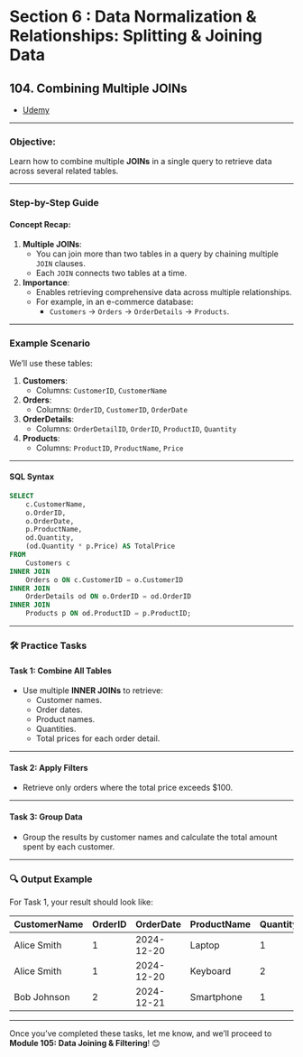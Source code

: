 # Section 6 : Data Normalization & Relationships: Splitting & Joining Data

## **104. Combining Multiple JOINs**

- [Udemy](https://www.udemy.com/course/sql-the-complete-developers-guide-mysql-postgresql/learn/lecture/28877122#overview)

---

### **Objective**:

Learn how to combine multiple **JOINs** in a single query to retrieve data across several related tables.

---

### **Step-by-Step Guide**

#### **Concept Recap**:

1. **Multiple JOINs**:
   - You can join more than two tables in a query by chaining multiple `JOIN` clauses.
   - Each `JOIN` connects two tables at a time.
2. **Importance**:
   - Enables retrieving comprehensive data across multiple relationships.
   - For example, in an e-commerce database:
     - `Customers` → `Orders` → `OrderDetails` → `Products`.

---

### **Example Scenario**

We’ll use these tables:

1. **Customers**:
   - Columns: `CustomerID`, `CustomerName`
2. **Orders**:
   - Columns: `OrderID`, `CustomerID`, `OrderDate`
3. **OrderDetails**:
   - Columns: `OrderDetailID`, `OrderID`, `ProductID`, `Quantity`
4. **Products**:
   - Columns: `ProductID`, `ProductName`, `Price`

---

#### **SQL Syntax**

```sql
SELECT
    c.CustomerName,
    o.OrderID,
    o.OrderDate,
    p.ProductName,
    od.Quantity,
    (od.Quantity * p.Price) AS TotalPrice
FROM
    Customers c
INNER JOIN
    Orders o ON c.CustomerID = o.CustomerID
INNER JOIN
    OrderDetails od ON o.OrderID = od.OrderID
INNER JOIN
    Products p ON od.ProductID = p.ProductID;
```

---

### 🛠️ **Practice Tasks**

#### **Task 1: Combine All Tables**

- Use multiple **INNER JOINs** to retrieve:
  - Customer names.
  - Order dates.
  - Product names.
  - Quantities.
  - Total prices for each order detail.

---

#### **Task 2: Apply Filters**

- Retrieve only orders where the total price exceeds $100.

---

#### **Task 3: Group Data**

- Group the results by customer names and calculate the total amount spent by each customer.

---

### 🔍 **Output Example**

For Task 1, your result should look like:

| CustomerName | OrderID | OrderDate  | ProductName | Quantity | TotalPrice |
| ------------ | ------- | ---------- | ----------- | -------- | ---------- |
| Alice Smith  | 1       | 2024-12-20 | Laptop      | 1        | 1200.00    |
| Alice Smith  | 1       | 2024-12-20 | Keyboard    | 2        | 100.00     |
| Bob Johnson  | 2       | 2024-12-21 | Smartphone  | 1        | 800.00     |

---

Once you’ve completed these tasks, let me know, and we’ll proceed to **Module 105: Data Joining & Filtering**! 😊
